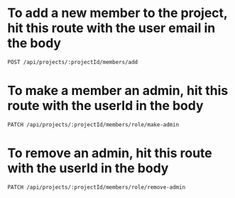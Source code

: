 # To add a new member to the project, hit this route with the user email in the body
```bash
POST /api/projects/:projectId/members/add
```
# To make a member an admin, hit this route with the userId in the body
```bash
PATCH /api/projects/:projectId/members/role/make-admin
```
# To remove an admin, hit this route with the userId in the body
```bash
PATCH /api/projects/:projectId/members/role/remove-admin
```
